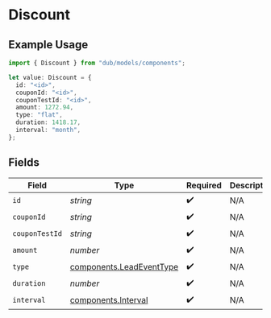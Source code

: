 # Discount

## Example Usage

```typescript
import { Discount } from "dub/models/components";

let value: Discount = {
  id: "<id>",
  couponId: "<id>",
  couponTestId: "<id>",
  amount: 1272.94,
  type: "flat",
  duration: 1418.17,
  interval: "month",
};
```

## Fields

| Field                                                                | Type                                                                 | Required                                                             | Description                                                          |
| -------------------------------------------------------------------- | -------------------------------------------------------------------- | -------------------------------------------------------------------- | -------------------------------------------------------------------- |
| `id`                                                                 | *string*                                                             | :heavy_check_mark:                                                   | N/A                                                                  |
| `couponId`                                                           | *string*                                                             | :heavy_check_mark:                                                   | N/A                                                                  |
| `couponTestId`                                                       | *string*                                                             | :heavy_check_mark:                                                   | N/A                                                                  |
| `amount`                                                             | *number*                                                             | :heavy_check_mark:                                                   | N/A                                                                  |
| `type`                                                               | [components.LeadEventType](../../models/components/leadeventtype.md) | :heavy_check_mark:                                                   | N/A                                                                  |
| `duration`                                                           | *number*                                                             | :heavy_check_mark:                                                   | N/A                                                                  |
| `interval`                                                           | [components.Interval](../../models/components/interval.md)           | :heavy_check_mark:                                                   | N/A                                                                  |